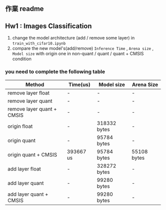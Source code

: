 ## 作業 readme

## Hw1 : Images Classification 
1. change the model architecture (add / remove some layer) in `train_with_cifar10.ipynb`
2. compare the new model's(add/remove) `Inference Time` , `Arena size` , `Model size` with origin one in non-quant / quant / quant + CMSIS condition

### you need to complete the following table
| Method | Time(us) | Model size | Arena Size |
|--------------------|----------|------------|------------|
| remove layer float | - | - | - |
| remove layer quant | - | - | - |
| remove layer quant + CMSIS | - | - | - |
| origin float | - | 318332 bytes | - |
| origin quant | - | 95784 bytes | - |
| origin quant + CMSIS | 393667 us | 95784 bytes | 55108 bytes |
| add layer float | - | 328272 bytes | - |
| add layer quant | - | 99280 bytes | - |
| add layer quant + CMSIS | - | 99280 bytes | - |



